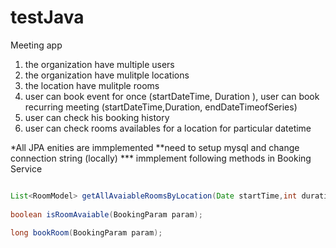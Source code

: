 # testJava
Meeting app
 1. the organization have multiple users
 2. the organization have mulitple locations
 3. the location have mulitple rooms
 4. user can book event  for once (startDateTime, Duration ),
    user can book recurring meeting (startDateTime,Duration, endDateTimeofSeries)   
 5. user can check his booking history
 6. user can check rooms availables for a location for particular datetime
 
 *All JPA enities are immplemented
 **need to setup mysql and change connection string (locally)
 *** immplement following methods in Booking Service
  
   ```java

   List<RoomModel> getAllAvaiableRoomsByLocation(Date startTime,int duration, Long locationId);
	
   boolean isRoomAvaiable(BookingParam param);
	
   long bookRoom(BookingParam param);

   ```
